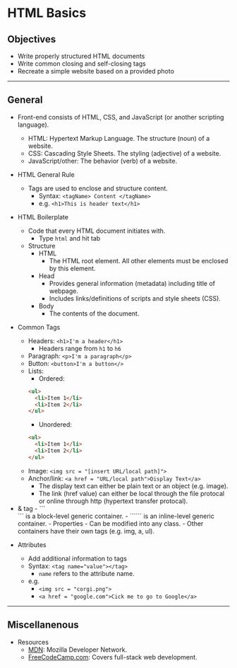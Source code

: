 # HTML Basics

## Objectives

- Write properly structured HTML documents
- Write common closing and self-closing tags
- Recreate a simple website based on a provided photo

---

## General

- Front-end consists of HTML, CSS, and JavaScript (or another scripting language).
  - HTML:  Hypertext Markup Language.  The structure (noun) of a website.
  - CSS:  Cascading Style Sheets.  The styling (adjective) of a website.
  - JavaScript/other:  The behavior (verb) of a website.
  
- HTML General Rule
  - Tags are used to enclose and structure content.
    - Syntax: ```<tagName> Content </tagName>```
    - e.g. ```<h1>This is header text</h1>```

- HTML Boilerplate
  - Code that every HTML document initiates with.
    - Type ```html``` and hit tab
  - Structure
    - HTML
      - The HTML root element.  All other elements must be enclosed by this element.
    - Head
        - Provides general information (metadata) including title of webpage.
        - Includes links/definitions of scripts and style sheets (CSS).
    - Body
      - The contents of the document.

- Common Tags
  - Headers: ```<h1>I'm a header</h1>```
    - Headers range from ```h1``` to ```h6```
  - Paragraph: ```<p>I'm a paragraph</p>```
  - Button: ```<button>I'm a button</>```
  - Lists:
    - Ordered: 
    ```html
    <ul>
      <li>Item 1</li>
      <li>Item 2</li>
    </ul>
    ```
    - Unordered: 
    ```html
    <ul>
      <li>Item 1</li>
      <li>Item 2</li>
    </ul>
    ```
  - Image: ```<img src = "[insert URL/local path]">```
  - Anchor/link: ```<a href = "URL/local path">Display Text</a>```
    - The display text can either be plain text or an object (e.g. image).
    - The link (href value) can either be local through the file protocal or online through http (hypertext transfer protocal).

- <div> & <span> tag
  - ```<div>``` is a block-level generic container.
  - ```<span>``` is an inline-level generic container.
  - Properties
    - Can be modified into any class.
    - Other containers have their own tags (e.g. img, a, ul).

- Attributes
  - Add additional information to tags
  - Syntax: ```<tag name="value"></tag>```
    - ```name``` refers to the attribute name.
  - e.g.
    - ```<img src = "corgi.png">```
    - ```<a href = "google.com">Cick me to go to Google</a>```

---

## Miscellanenous

- Resources
  - [MDN](https://developer.mozilla.org/en-US/docs/Web/HTML): Mozilla Developer Network.
  - [FreeCodeCamp.com](https://www.freecodecamp.org/): Covers full-stack web development.
